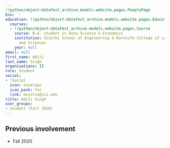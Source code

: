 ```yaml
---
!!python/object:datafest_archive.models.website.pages.PeoplePage
bio: ''
education: !!python/object:datafest_archive.models.website.pages.Education
  courses:
  - !!python/object:datafest_archive.models.website.pages.Course
    course: B.A. student in Data Science & Economics
    institution: Viterbi School of Engineering & Dornsife College of Letters, Arts,
      and Sciences
    year: null
email: null
first_name: Aditi
last_name: Singh
organizations: []
role: Student
social:
- !Social
  icon: envelope
  icon_pack: fas
  link: mosorio@isi.edu
title: Aditi Singh
user_groups:
- Student (Fall 2020)
---
```



## Previous involvement

* Fall 2020

